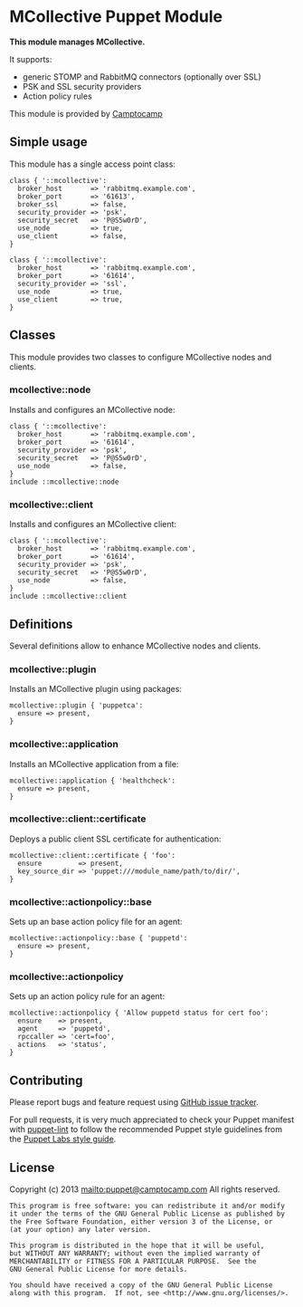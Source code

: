 # MCollective Puppet Module

**This module manages MCollective.**

It supports:
* generic STOMP and RabbitMQ connectors (optionally over SSL)
* PSK and SSL security providers
* Action policy rules

This module is provided by [Camptocamp](http://www.camptocamp.com/)

## Simple usage

This module has a single access point class:

    class { '::mcollective':
      broker_host       => 'rabbitmq.example.com',
      broker_port       => '61613',
      broker_ssl        => false,
      security_provider => 'psk',
      security_secret   => 'P@S5w0rD',
      use_node          => true,
      use_client        => false,
    }

    class { '::mcollective':
      broker_host       => 'rabbitmq.example.com',
      broker_port       => '61614',
      security_provider => 'ssl',
      use_node          => true,
      use_client        => true,
    }

## Classes

This module provides two classes to configure MCollective nodes and clients.

### mcollective::node

Installs and configures an MCollective node:

    class { '::mcollective':
      broker_host       => 'rabbitmq.example.com',
      broker_port       => '61614',
      security_provider => 'psk',
      security_secret   => 'P@S5w0rD',
      use_node          => false,
    }
    include ::mcollective::node

### mcollective::client

Installs and configures an MCollective client:

    class { '::mcollective':
      broker_host       => 'rabbitmq.example.com',
      broker_port       => '61614',
      security_provider => 'psk',
      security_secret   => 'P@S5w0rD',
      use_node          => false,
    }
    include ::mcollective::client

## Definitions

Several definitions allow to enhance MCollective nodes and clients.

### mcollective::plugin

Installs an MCollective plugin using packages:

    mcollective::plugin { 'puppetca':
      ensure => present,
    }

### mcollective::application

Installs an MCollective application from a file:

    mcollective::application { 'healthcheck':
      ensure => present,
    }

### mcollective::client::certificate

Deploys a public client SSL certificate for authentication:

    mcollective::client::certificate { 'foo':
      ensure         => present,
      key_source_dir => 'puppet:///module_name/path/to/dir/',
    }

### mcollective::actionpolicy::base

Sets up an base action policy file for an agent:

    mcollective::actionpolicy::base { 'puppetd':
      ensure => present,
    }

### mcollective::actionpolicy

Sets up an action policy rule for an agent:

    mcollective::actionpolicy { 'Allow puppetd status for cert foo':
      ensure    => present,
      agent     => 'puppetd',
      rpccaller => 'cert=foo',
      actions   => 'status',
    }

## Contributing

Please report bugs and feature request using [GitHub issue
tracker](https://github.com/camptocamp/puppet-mcollective/issues).

For pull requests, it is very much appreciated to check your Puppet manifest
with [puppet-lint](https://github.com/camptocamp/puppet-apt/issues) to follow the recommended Puppet style guidelines from the
[Puppet Labs style guide](http://docs.puppetlabs.com/guides/style_guide.html).

## License

Copyright (c) 2013 <mailto:puppet@camptocamp.com> All rights reserved.

    This program is free software: you can redistribute it and/or modify
    it under the terms of the GNU General Public License as published by
    the Free Software Foundation, either version 3 of the License, or
    (at your option) any later version.
    
    This program is distributed in the hope that it will be useful,
    but WITHOUT ANY WARRANTY; without even the implied warranty of
    MERCHANTABILITY or FITNESS FOR A PARTICULAR PURPOSE.  See the
    GNU General Public License for more details.
    
    You should have received a copy of the GNU General Public License
    along with this program.  If not, see <http://www.gnu.org/licenses/>.

